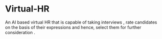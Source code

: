 # Virtual-HR
An AI based virtual HR that is capable of taking interviews ,  rate candidates on the basis of their expressions and hence, select them for further consideration .
